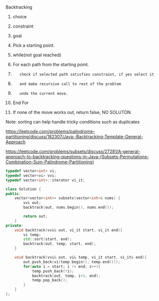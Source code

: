 Backtracking
1. choice
2. constraint 
3. goal

1. Pick a starting point.
2. while(not goal reached)
3.    For each path from the starting point.
4.        check if selected path satisfies constraint, if yes select it
5.        and make recursive call to rest of the problem
6.        undo the current move.
7.    End For
8. If none of the move works out, return false, NO SOLUTON.

Note: sorting can help handle tricky conditions such as duplicates

https://leetcode.com/problems/palindrome-partitioning/discuss/182307/Java:-Backtracking-Template-General-Approach

https://leetcode.com/problems/subsets/discuss/27281/A-general-approach-to-backtracking-questions-in-Java-(Subsets-Permutations-Combination-Sum-Palindrome-Partitioning)

```cpp
typedef vector<int> vi;
typedef vector<vi> vvi; 
typedef vector<int>::iterator vi_it;

class Solution {
public:
    vector<vector<int>> subsets(vector<int>& nums) {
        vvi out;
        backtrack(out, nums.begin(), nums.end());

        return out;
    }
private:
    void backtrack(vvi& out, vi_it start, vi_it end){
        vi temp;
        std::sort(start, end);
        backtrack(out, temp, start, end);
    }

    void backtrack(vvi& out, vi& temp, vi_it start, vi_it& end){
        out.push_back(vi(temp.begin(), temp.end()));
        for(auto i = start; i != end; i++){
            temp.push_back(*i);
            backtrack(out, temp, i+1, end);
            temp.pop_back();
        }
    }
};
```